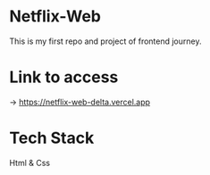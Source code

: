 # Netflix-Web
This is my first repo and project of frontend journey.

# Link to access
->  https://netflix-web-delta.vercel.app

# Tech Stack 
Html & Css
